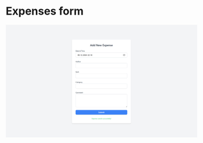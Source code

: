 <h1>Expenses form</h1>
<img src="https://github.com/yuuikm/expenses-form/blob/main/client/public/img/1.png?raw=true">
